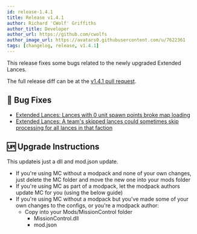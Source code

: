 ```yaml
---
id: release-1.4.1
title: Release v1.4.1
author: Richard 'CWolf' Griffiths
author_title: Developer
author_url: https://github.com/cwolfs
author_image_url: https://avatars0.githubusercontent.com/u/7622361
tags: [changelog, release, v1.4.1]
---
```


This release fixes some bugs related to the newly upgraded Extended Lances.

The full release diff can be at the [v1.4.1 pull request](https://github.com/CWolfs/MissionControl/pull/501).

## 🐛 Bug Fixes

- [Extended Lances: Lances with 0 unit spawn points broke map loading](https://github.com/CWolfs/MissionControl/issues/497)
- [Extended Lances: A team's skipped lances could sometimes skip processing for all lances in that faction](https://github.com/CWolfs/MissionControl/issues/498)

## 🆙 Upgrade Instructions

This updateis just a dll and mod.json update.

- If you're using MC without a modpack and none of your own changes, just delete the MC folder and move the new one into your mods folder
- If you're using MC as part of a modpack, let the modpack authors update MC for you (using the below guide)
- If you're using MC without a modpack but you've made some of your own changes to the configs, or you're a modpack author:
  - Copy into your Mods/MissionControl folder
    - MissionControl.dll
    - mod.json
